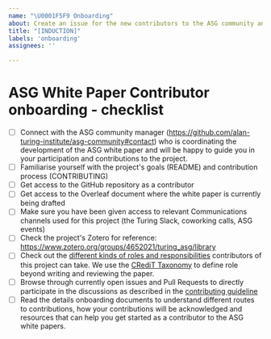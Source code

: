 ```yaml
---
name: "\U0001F5F9 Onboarding"
about: Create an issue for the new contributors to the ASG community and white papers
title: "[INDUCTION]"
labels: 'onboarding'
assignees: ''

---
```


# ASG White Paper Contributor onboarding - checklist

- [ ] Connect with the ASG community manager (https://github.com/alan-turing-institute/asg-community#contact) who is coordinating the development of the ASG white paper and will be happy to guide you in your participation and contributions to the project.
- [ ] Familiarise yourself with the project's goals (README) and contribution process (CONTRIBUTING)
- [ ] Get access to the GitHub repository as a contributor
- [ ] Get access to the Overleaf document where the white paper is currently being drafted
- [ ] Make sure you have been given access to relevant Communications channels used for this project (the Turing Slack, coworking calls, ASG events)
- [ ] Check the project's Zotero for reference: https://www.zotero.org/groups/4652021/turing_asg/library
- [ ] Check out the [different kinds of roles and responsibilities](https://github.com/alan-turing-institute/asg-community/blob/main/documentation/asg-white-papers/contributor-roles.md) contributors of this project can take. We use the [CRediT Taxonomy](https://casrai.org/credit/) to define role beyond writing and reviewing the paper.
- [ ] Browse through currently open issues and Pull Requests to directly participate in the discussions as described in the [contributing guideline](https://github.com/alan-turing-institute/asg-community/blob/main/CONTRIBUTING.md)
- [ ] Read the details onboarding documents to understand different routes to contributions, how your contributions will be acknowledged and resources that can help you get started as a contributor to the ASG white papers.